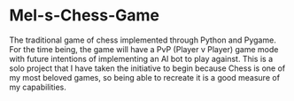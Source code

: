 # Mel-s-Chess-Game
The traditional game of chess implemented through Python and Pygame.
For the time being, the game will have a PvP (Player v Player) game mode with future intentions of implementing an AI bot to play against.
This is a solo project that I have taken the initiative to begin because Chess is one of my most beloved games, so being able to recreate it is a good measure of my capabilities.
